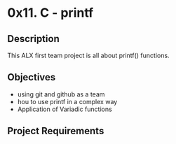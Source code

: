 # 0x11. C - printf

## Description
This ALX first team project is all about printf() functions.

## Objectives
* using git and github as a team
* hou to use printf in a complex way
* Application of Variadic functions

## Project Requirements

